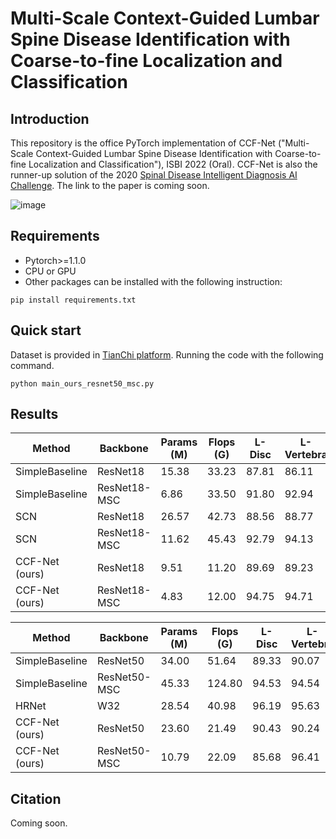 # Multi-Scale Context-Guided Lumbar Spine Disease Identification with Coarse-to-fine Localization and Classification

## Introduction
This repository is the office PyTorch implementation of CCF-Net ("Multi-Scale Context-Guided Lumbar Spine Disease Identification with Coarse-to-fine Localization and Classification"), ISBI 2022 (Oral). CCF-Net is also the runner-up solution of the 2020 [Spinal Disease Intelligent Diagnosis AI Challenge](https://tianchi.aliyun.com/competition/entrance/531796/information). The link to the paper is coming soon.

![image](https://user-images.githubusercontent.com/24490441/158391952-a2841e9a-c8d0-426b-959f-03a92c62e955.png)

## Requirements
- Pytorch>=1.1.0
- CPU or GPU
- Other packages can be installed with the following instruction:
```
pip install requirements.txt
```
## Quick start
Dataset is provided in [TianChi platform](https://tianchi.aliyun.com/dataset/dataDetail?spm=5176.12281978.0.0.51947a4co21Um6&dataId=79463).
Running the code with the following command.
```
python main_ours_resnet50_msc.py
```

## Results
| Method | Backbone | Params (M) | Flops (G) | L-Disc | L-Vertebra | C-Disc | C-Vertebra | Score |
|---|---|---|---|---|---|---|---|---|
| SimpleBaseline | ResNet18 | 15.38 | 33.23 | 87.81 | 86.11 | 89.26 | 71.71 | 70.70 |
| SimpleBaseline | ResNet18-MSC | 6.86 | 33.50 | 91.80 | 92.94 | 88.20 | 74.47 | 75.13 |
| SCN | ResNet18 | 26.57 | 42.73 | 88.56 | 88.77 | 89.26 | 71.18 | 71.18 |
| SCN | ResNet18-MSC | 11.62 | 45.43 | 92.79 | 94.13 | 90.16 | 75.94 | 77.64 | 
| CCF-Net (ours) | ResNet18 | 9.51 | 11.20 | 89.69 | 89.23 | 89.32 | 76.23 | 74.05 | 
| CCF-Net (ours) | ResNet18-MSC | 4.83 | 12.00 | 94.75 | 94.71 | 90.88 | 79.16 | 80.50 |

| Method | Backbone | Params (M) | Flops (G) | L-Disc | L-Vertebra | C-Disc | C-Vertebra | Score |
|---|---|---|---|---|---|---|---|---|
| SimpleBaseline | ResNet50 | 34.00 | 51.64 | 89.33 | 90.07 | 90.21 | 76.06 | 74.59 |
| SimpleBaseline | ResNet50-MSC | 45.33 | 124.80 | 94.53 | 94.54 | 90.56 | 76.06 | 78.77 |
| HRNet | W32 | 28.54 | 40.98 | 96.19 | 95.63 | 89.68 | 78.43 | 80.62 |
| CCF-Net (ours) | ResNet50 | 23.60 | 21.49 | 90.43 | 90.24 | 90.06 | 76.35 | 75.13 |
| CCF-Net (ours) | ResNet50-MSC | 10.79 | 22.09 | 85.68 | 96.41 | 90.59 | 77.46 | 80.64 |

## Citation
Coming soon.
